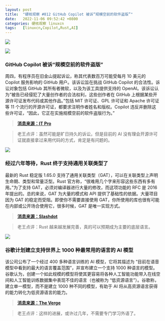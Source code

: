 ```yaml
---
layout: post
title:	"硬核观察 #812 GitHub Copilot 被诉“规模空前的软件盗版”"
date:	2022-11-06 09:52:42 +0800 
categories:	硬核观察 linuxcn 
tags:	[linuxcn,Copilot,Rust,AI]
---
```



![](/Asserts/Images//attachment/album/202211/06/095200pgql0ws4gl033lat.jpg)


![](/Asserts/Images//attachment/album/202211/06/095205w9zss5ya5w95oos9.jpg)


### GitHub Copilot 被诉“规模空前的软件盗版”


周四，有程序员在旧金山提起诉讼，称其代表数百万可能受每月 10 美元的 Copilot 服务影响的 GitHub 用户。该诉讼旨在挑战 GitHub Copilot 的合法性。诉讼对象包括 GitHub 其所有者微软，以及为该工具提供支持的 OpenAI。该诉讼认为“被告已经侵犯了大量创作者的合法权利，这些创作者在 GitHub 上根据某些开源许可证发布代码或其他作品。”包括 MIT 许可证、GPL 许可证和 Apache 许可证等 11 个流行的开源许可证，都要求注明作者姓名和版权。Copilot 违反并删除这些许可证，“因此，它正在实施规模空前的软件盗版行为。”



> 
> **[消息来源：IT Pro](https://www.itpro.co.uk/software/369456/github-copilot-sued-over-software-piracy-on-unprecendented-scale)**
> 
> 
> 



> 
> 老王点评：虽然可能是旷日持久的诉讼，但是目前的 AI 没有理会开源许可证就直接拿过来用代码的方式，肯定是有问题的。
> 
> 
> 


![](/Asserts/Images//attachment/album/202211/06/095213bsuu1411u0j4zxsu.jpg)


### 经过六年等待，Rust 终于支持通用关联类型了


最新的 Rust 稳定版 1.65.0 支持了通用关联类型（GAT），可以在关联类型上声明生命期、类型和常量泛型。Rust 官方称，“很难用几个字来形容这些东西有多有用。”为了支持 GAT，必须对编译器进行大量的修改，而这项功能的 RFC 是 2016 年提出的。总的来说，GAT 为大量的模式和 API 提供了基础性的依据。大量项目因为 GAT 的稳定而受阻。即使你不需要直接使用 GAT，你所使用的库也很有可能在内部或公开场合使用它，很多时候，GAT 是唯一实现方式。



> 
> **[消息来源：Slashdot](https://developers.slashdot.org/story/22/11/05/2048240/new-features-in-rust-include-generic-associated-types-gats-after-six-year-wait)**
> 
> 
> 



> 
> 老王点评：Rust 越来越发展完善，真的可以预期成为主要的底层语言。
> 
> 
> 


![](/Asserts/Images//attachment/album/202211/06/095226gpgvopmm6yy486o6.jpg)


### 谷歌计划建立支持世界上 1000 种最常用的语言的 AI 模型


该公司公布了一个经过 400 多种语言训练的 AI 模型，它将其描述为 “目前在语音模型中看到的最大的语言覆盖范围”，并宣布建立一个支持 1000 种语言的模型。谷歌认为，创建一个如此规模的模型将使其更容易将各种人工智能功能带入在线空间和人工智能训练数据集中表现不佳的语言（也被称为 “低资源语言”）。谷歌称，建立单一模型，而不是建立 1000 种不同的模型，有助于 AI 将从高资源语言获得的能力转化为低资源语言的能力。



> 
> **[消息来源：The Verge](https://www.theverge.com/2022/11/2/23434360/google-1000-languages-initiative-ai-llm-research-project)**
> 
> 
> 



> 
> 老王点评：这样的进展，或许过几年，不需要专门学习外语了。
> 
> 
>
